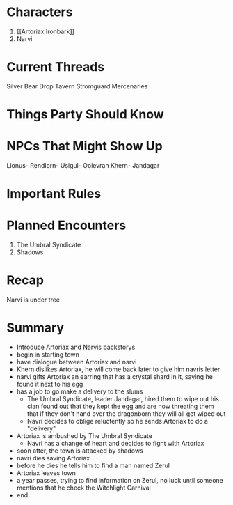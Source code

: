 # Characters

1. [[Artoriax Ironbark]]
2. Narvi

# Current Threads

Silver Bear Drop Tavern
Stromguard Mercenaries

# Things Party Should Know

# NPCs That Might Show Up

Lionus-
Rendlorn-
Usigul-
Oolevran
Khern-
Jandagar

# Important Rules

# Planned Encounters

1. The Umbral Syndicate
2. Shadows

# Recap

Narvi is under tree

# Summary

- Introduce Artoriax and Narvis backstorys
- begin in starting town
- have dialogue between Artoriax and narvi
- Khern dislikes Artoriax, he will come back later to give him navris letter
- narvi gifts Artoriax an earring that has a crystal shard in it, saying he found it next to his egg
- has a job to go make a delivery to the slums
  - The Umbral Syndicate, leader Jandagar, hired them to wipe out his clan found out that they kept the egg and are now threating them that if they don't hand over the dragonborn they will all get wiped out
  - Navri decides to oblige reluctently so he sends Artoriax to do a "delivery"
- Artoriax is ambushed by The Umbral Syndicate
  - Navri has a change of heart and decides to fight with Artoriax
- soon after, the town is attacked by shadows
- navri dies saving Artoriax
- before he dies he tells him to find a man named Zerul
- Artoriax leaves town
- a year passes, trying to find information on Zerul, no luck until someone mentions that he check the Witchlight Carnival
- end
